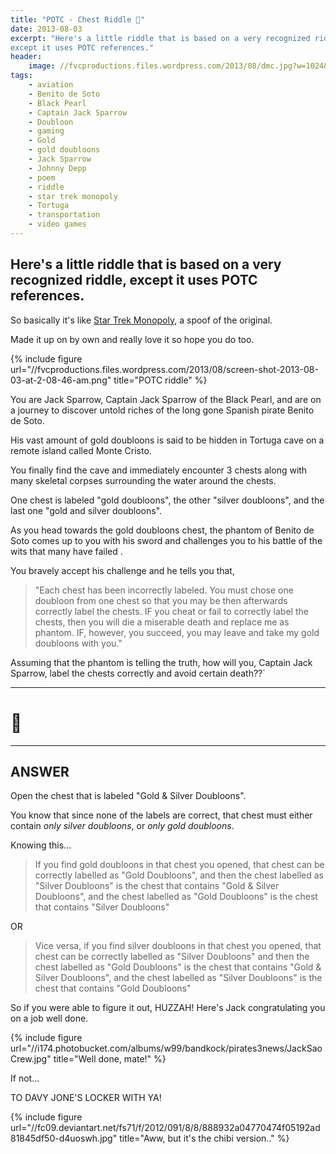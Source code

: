 ```yaml
---
title: "POTC - Chest Riddle 👑"
date: 2013-08-03
excerpt: "Here's a little riddle that is based on a very recognized riddle,
except it uses POTC references."
header:
    image: //fvcproductions.files.wordpress.com/2013/08/dmc.jpg?w=1024&h=435&crop=1
tags:
    - aviation
    - Benito de Soto
    - Black Pearl
    - Captain Jack Sparrow
    - Doubloon
    - gaming
    - Gold
    - gold doubloons
    - Jack Sparrow
    - Johnny Depp
    - poem
    - riddle
    - star trek monopoly
    - Tortuga
    - transportation
    - video games
---
```


## Here's a little riddle that is based on a very recognized riddle, except it uses POTC references.

So basically it's like [Star Trek Monopoly](//www.amazon.com/USAopoly-MN066-201-Monopoly-Star-Continuum/dp/B001SN8G8G "Star Trek Monopoly"), a spoof of the original.

Made it up on by own and really love it so hope you do too.

{% include figure url="//fvcproductions.files.wordpress.com/2013/08/screen-shot-2013-08-03-at-2-08-46-am.png" title="POTC riddle" %}

You are Jack Sparrow, Captain Jack Sparrow of the Black Pearl, and are on a journey to discover untold riches of the long gone Spanish pirate Benito de Soto.

His vast amount of gold doubloons is said to be hidden in Tortuga cave on a remote island called Monte Cristo.

You finally find the cave and immediately encounter 3 chests along with many skeletal corpses surrounding the water around the chests.

One chest is labeled "gold doubloons", the other "silver doubloons", and the last one "gold and silver doubloons".

As you head towards the gold doubloons chest, the phantom of Benito de Soto comes up to you with his sword and challenges you to his battle of the wits that many have failed .

You bravely accept his challenge and he tells you that,

> "Each chest has been incorrectly labeled. You must chose one doubloon from one chest so that you may be then afterwards correctly label the chests. IF you cheat or fail to correctly label the chests, then you will die a miserable death and replace me as phantom. IF, however, you succeed, you may leave and take my gold doubloons with you."

Assuming that the phantom is telling the truth, how will you, Captain Jack Sparrow, label the chests correctly and avoid certain death??\`

---

# 🤔

---

## ANSWER

Open the chest that is labeled "Gold & Silver Doubloons".

You know that since none of the labels are correct, that chest must either contain *only silver doubloons*, or *only gold doubloons*.

Knowing this...

> If you find gold doubloons in that chest you opened, that chest can be correctly labelled as "Gold Doubloons", and then the chest labelled as "Silver Doubloons" is the chest that contains "Gold & Silver Doubloons", and the chest labelled as "Gold Doubloons" is the chest that contains "Silver Doubloons"

OR

> Vice versa, if you find silver doubloons in that chest you opened, that chest can be correctly labelled as "Silver Doubloons" and then the chest labelled as "Gold Doubloons" is the chest that contains "Gold & Silver Doubloons", and the chest labelled as "Silver Doubloons" is the chest that contains "Gold Doubloons"

So if you were able to figure it out, HUZZAH! Here's Jack congratulating you on a job well done.

{% include figure url="//i174.photobucket.com/albums/w99/bandkock/pirates3news/JackSaoCrew.jpg" title="Well done, mate!" %}

If not...

TO DAVY JONE'S LOCKER WITH YA!

{% include figure url="//fc09.deviantart.net/fs71/f/2012/091/8/8/888932a04770474f05192ad81845df50-d4uoswh.jpg" title="Aww, but it's the chibi version.." %}
